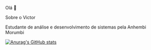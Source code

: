 Olá 👋

Sobre o Victor

Estudante de análise e desenvolvimento de sistemas pela Anhembi Morumbi

[![Anurag's GitHub stats](https://github-readme-stats-sigma-five.vercel.app/api?username=victor_augusto)](https://github.com/anuraghazra/github-readme-stats)
